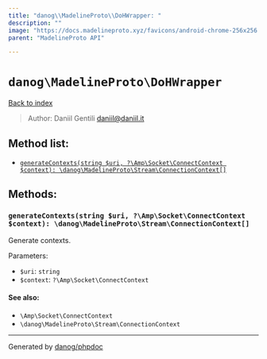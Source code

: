 ```yaml
---
title: "danog\\MadelineProto\\DoHWrapper: "
description: ""
image: "https://docs.madelineproto.xyz/favicons/android-chrome-256x256.png"
parent: "MadelineProto API"

---
```

# `danog\MadelineProto\DoHWrapper`
[Back to index](../../index.html)

> Author: Daniil Gentili <daniil@daniil.it>  
  

  




## Method list:
* [`generateContexts(string $uri, ?\Amp\Socket\ConnectContext $context): \danog\MadelineProto\Stream\ConnectionContext[]`](#generatecontexts-string-uri-amp-socket-connectcontext-context-danog-madelineproto-stream-connectioncontext-)

## Methods:
### `generateContexts(string $uri, ?\Amp\Socket\ConnectContext $context): \danog\MadelineProto\Stream\ConnectionContext[]`

Generate contexts.


Parameters:

* `$uri`: `string`   
* `$context`: `?\Amp\Socket\ConnectContext`   


#### See also: 
* `\Amp\Socket\ConnectContext`
* `\danog\MadelineProto\Stream\ConnectionContext`




---
Generated by [danog/phpdoc](https://phpdoc.daniil.it)
